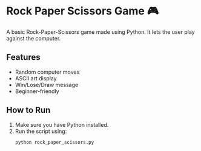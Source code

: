 
# Rock Paper Scissors Game 🎮

A basic Rock-Paper-Scissors game made using Python. It lets the user play against the computer.

## Features
- Random computer moves
- ASCII art display
- Win/Lose/Draw message
- Beginner-friendly

## How to Run
1. Make sure you have Python installed.
2. Run the script using:
   ```bash
   python rock_paper_scissors.py
